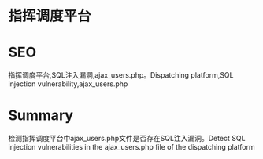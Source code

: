 # 指挥调度平台
# SEO
指挥调度平台,SQL注入漏洞,ajax_users.php。Dispatching platform,SQL injection vulnerability,ajax_users.php
# Summary
检测指挥调度平台中ajax_users.php文件是否存在SQL注入漏洞。Detect SQL injection vulnerabilities in the ajax_users.php file of the dispatching platform
